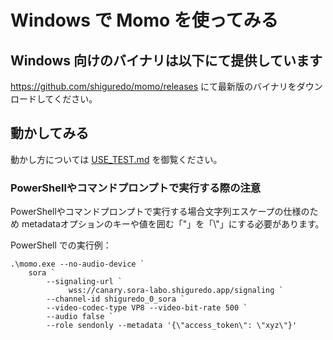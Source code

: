# Windows で Momo を使ってみる

## Windows 向けのバイナリは以下にて提供しています

https://github.com/shiguredo/momo/releases にて最新版のバイナリをダウンロードしてください。

## 動かしてみる

動かし方については [USE_TEST.md](USE_TEST.md) を御覧ください。

### PowerShellやコマンドプロンプトで実行する際の注意

PowerShellやコマンドプロンプトで実行する場合文字列エスケープの仕様のため
metadataオプションのキーや値を囲む「"」を「\\\"」にする必要があります。

PowerShell での実行例：
```
.\momo.exe --no-audio-device `
    sora `
        --signaling-url `
             wss://canary.sora-labo.shiguredo.app/signaling `
        --channel-id shiguredo_0_sora `
        --video-codec-type VP8 --video-bit-rate 500 `
        --audio false `
        --role sendonly --metadata '{\"access_token\": \"xyz\"}'
```
